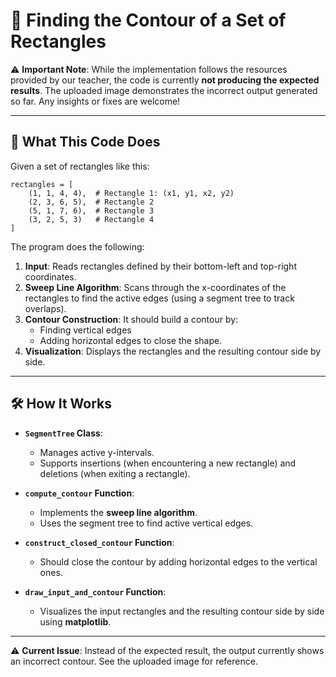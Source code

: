 # 📐 Finding the Contour of a Set of Rectangles

⚠️ **Important Note**: While the implementation follows the resources provided by our teacher, the code is currently **not producing the expected results**. The uploaded image demonstrates the incorrect output generated so far. Any insights or fixes are welcome!

---

## 🚀 What This Code Does

Given a set of rectangles like this:

```
rectangles = [
    (1, 1, 4, 4),  # Rectangle 1: (x1, y1, x2, y2)
    (2, 3, 6, 5),  # Rectangle 2
    (5, 1, 7, 6),  # Rectangle 3
    (3, 2, 5, 3)   # Rectangle 4
]
```

The program does the following:

1. **Input**: Reads rectangles defined by their bottom-left and top-right coordinates.
2. **Sweep Line Algorithm**: Scans through the x-coordinates of the rectangles to find the active edges (using a segment tree to track overlaps).
3. **Contour Construction**: It should build a contour by:
   - Finding vertical edges
   - Adding horizontal edges to close the shape.
4. **Visualization**: Displays the rectangles and the resulting contour side by side.

---

## 🛠 How It Works

- **`SegmentTree` Class**:
   - Manages active y-intervals.
   - Supports insertions (when encountering a new rectangle) and deletions (when exiting a rectangle).

- **`compute_contour` Function**:
   - Implements the **sweep line algorithm**.
   - Uses the segment tree to find active vertical edges.

- **`construct_closed_contour` Function**:
   - Should close the contour by adding horizontal edges to the vertical ones.

- **`draw_input_and_contour` Function**:
   - Visualizes the input rectangles and the resulting contour side by side using **matplotlib**.

---

⚠️ **Current Issue**: Instead of the expected result, the output currently shows an incorrect contour. See the uploaded image for reference.




